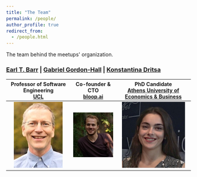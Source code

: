 ```yaml
---
title: "The Team"
permalink: /people/
author_profile: true
redirect_from:
  - /people.html
---
```


The team behind the meetups' organization.


### [Earl T. Barr](https://earlbarr.com/) | [Gabriel Gordon-Hall](https://ggordonhall.github.io/) | [Konstantina Dritsa](https://dritsa-konstantina.github.io/)
Professor of Software Engineering<br>[UCL](https://www.ucl.ac.uk/)|Co-founder & CTO<br>[bloop.ai](https://bloop.ai/)|PhD Candidate<br>[Athens University of Economics & Business](https://aueb.gr/en)    
:---:|:---:|:----:
![Earl T. Barr](/files/earl_t_barr.jpg)|![Gabriel Gordon-Hall](/files/gabriel_gordon_hall.jpg)|![Konstantina Dritsa](/files/konstantina_dritsa.jpg)
